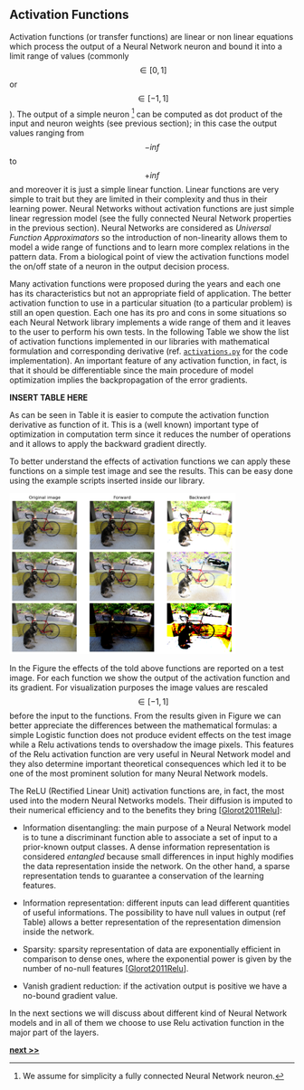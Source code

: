 ## Activation Functions

Activation functions (or transfer functions) are linear or non linear equations which process the output of a Neural Network neuron and bound it into a limit range of values (commonly $$\in[0, 1]$$ or $$\in[-1, 1]$$).
The output of a simple neuron [^1] can be computed as dot product of the input and neuron weights (see previous section); in this case the output values ranging from $$-inf$$ to $$+inf$$ and moreover it is just a simple linear function.
Linear functions are very simple to trait but they are limited in their complexity and thus in their learning power.
Neural Networks without activation functions are just simple linear regression model (see the fully connected Neural Network properties in the previous section).
Neural Networks are considered as *Universal Function Approximators* so the introduction of non-linearity allows them to model a wide range of functions and to learn more complex relations in the pattern data.
From a biological point of view the activation functions model the on/off state of a neuron in the output decision process.

Many activation functions were proposed during the years and each one has its characteristics but not an appropriate field of application.
The better activation function to use in a particular situation (to a particular problem) is still an open question.
Each one has its pro and cons in some situations so each Neural Network library implements a wide range of them and it leaves to the user to perform his own tests.
In the following Table we show the list of activation functions implemented in our libraries with mathematical formulation and corresponding derivative (ref. [`activations.py`](https://github.com/Nico-Curti/NumPyNet/blob/master/NumPyNet/activations.py) for the code implementation).
An important feature of any activation function, in fact, is that it should be differentiable since the main procedure of model optimization implies the backpropagation of the error gradients.


**INSERT TABLE HERE**


As can be seen in Table it is easier to compute the activation function derivative as function of it.
This is a (well known) important type of optimization in computation term since it reduces the number of operations and it allows to apply the backward gradient directly.

To better understand the effects of activation functions we can apply these functions on a simple test image and see the results.
This can be easy done using the example scripts inserted inside our library.

<img src="../../../../img/activations_layer.png" width="400px;"/>

In the Figure the effects of the told above functions are reported on a test image.
For each function we show the output of the activation function and its gradient.
For visualization purposes the image values are rescaled $$\in[-1, 1]$$ before the input to the functions.
From the results given in Figure we can better appreciate the differences between the mathematical formulas: a simple Logistic function does not produce evident effects on the test image while a Relu activations tends to overshadow the image pixels.
This features of the Relu activation function are very useful in Neural Network model and they also determine important theoretical consequences which led it to be one of the most prominent solution for many Neural Network models.

The ReLU (Rectified Linear Unit) activation functions are, in fact, the most used into the modern Neural Networks models.
Their diffusion is imputed to their numerical efficiency and to the benefits they bring [[Glorot2011Relu](http://proceedings.mlr.press/v15/glorot11a.html)]:

* Information disentangling: the main purpose of a Neural Network model is to tune a discriminant function able to associate a set of input to a prior-known output classes.
  A dense information representation is considered *entangled* because small differences in input highly modifies the data representation inside the network.
  On the other hand, a sparse representation tends to guarantee a conservation of the learning features.

* Information representation: different inputs can lead different quantities of useful informations.
  The possibility to have null values in output (ref Table) allows a better representation of the representation dimension inside the network.

* Sparsity: sparsity representation of data are exponentially efficient in comparison to dense ones, where the exponential power is given by the number of no-null features [[Glorot2011Relu](http://proceedings.mlr.press/v15/glorot11a.html)].

* Vanish gradient reduction: if the activation output is positive we have a no-bound gradient value.

In the next sections we will discuss about different kind of Neural Network models and in all of them we choose to use Relu activation function in the major part of the layers.


[^1]: We assume for simplicity a fully connected Neural Network neuron.

[**next >>**](./Convolutional.md)
